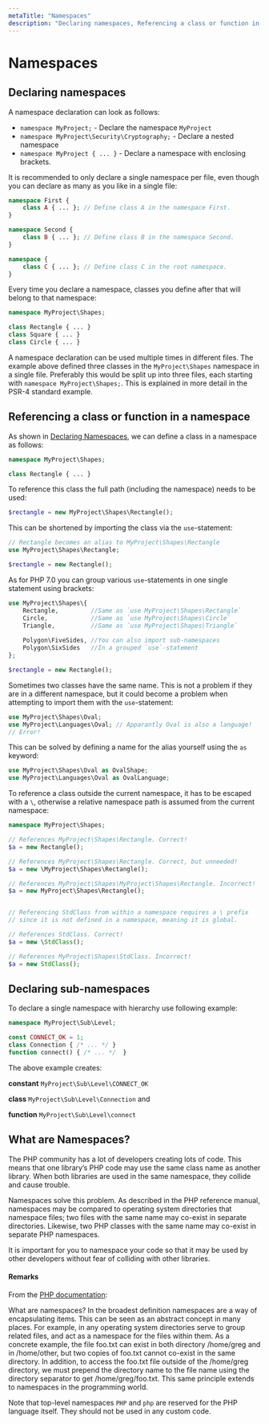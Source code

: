 ```yaml
---
metaTitle: "Namespaces"
description: "Declaring namespaces, Referencing a class or function in a namespace, Declaring sub-namespaces, What are Namespaces?"
---
```


# Namespaces



## Declaring namespaces


A namespace declaration can look as follows:

- `namespace MyProject;` - Declare the namespace `MyProject`
- `namespace MyProject\Security\Cryptography;` - Declare a nested namespace
- `namespace MyProject { ... }` - Declare a namespace with enclosing brackets.

It is recommended to only declare a single namespace per file, even though you can declare as many as you like in a single file:

```php
namespace First {
    class A { ... }; // Define class A in the namespace First.
}

namespace Second {
    class B { ... }; // Define class B in the namespace Second.
}

namespace {
    class C { ... }; // Define class C in the root namespace.
}

```

Every time you declare a namespace, classes you define after that will belong to that namespace:

```php
namespace MyProject\Shapes;

class Rectangle { ... }
class Square { ... }
class Circle { ... }

```

A namespace declaration can be used multiple times in different files. The example above defined three classes in the `MyProject\Shapes` namespace in a single file. Preferably this would be split up into three files, each starting with `namespace MyProject\Shapes;`. This is explained in more detail in the PSR-4 standard example.



## Referencing a class or function in a namespace


As shown in [Declaring Namespaces](http://stackoverflow.com/documentation/php/1021/namespaces/3304/declaring-namespaces), we can define a class in a namespace as follows:

```php
namespace MyProject\Shapes;

class Rectangle { ... }

```

To reference this class the full path (including the namespace) needs to be used:

```php
$rectangle = new MyProject\Shapes\Rectangle();

```

This can be shortened by importing the class via the `use`-statement:

```php
// Rectangle becomes an alias to MyProject\Shapes\Rectangle
use MyProject\Shapes\Rectangle;

$rectangle = new Rectangle();

```

As for PHP 7.0 you can group various `use`-statements in one single statement using brackets:

```php
use MyProject\Shapes\{
    Rectangle,         //Same as `use MyProject\Shapes\Rectangle`
    Circle,            //Same as `use MyProject\Shapes\Circle`
    Triangle,          //Same as `use MyProject\Shapes\Triangle`
    
    Polygon\FiveSides, //You can also import sub-namespaces
    Polygon\SixSides   //In a grouped `use`-statement
};

$rectangle = new Rectangle();

```

Sometimes two classes have the same name. This is not a problem if they are in a different namespace, but it could become a problem when attempting to import them with the `use`-statement:

```php
use MyProject\Shapes\Oval;
use MyProject\Languages\Oval; // Apparantly Oval is also a language!
// Error!

```

This can be solved by defining a name for the alias yourself using the `as` keyword:

```php
use MyProject\Shapes\Oval as OvalShape;
use MyProject\Languages\Oval as OvalLanguage;

```

To reference a class outside the current namespace, it has to be escaped with a `\`, otherwise a relative namespace path is assumed from the current namespace:

```php
namespace MyProject\Shapes;

// References MyProject\Shapes\Rectangle. Correct!
$a = new Rectangle();

// References MyProject\Shapes\Rectangle. Correct, but unneeded!
$a = new \MyProject\Shapes\Rectangle(); 

// References MyProject\Shapes\MyProject\Shapes\Rectangle. Incorrect!
$a = new MyProject\Shapes\Rectangle(); 


// Referencing StdClass from within a namespace requires a \ prefix
// since it is not defined in a namespace, meaning it is global.

// References StdClass. Correct!
$a = new \StdClass(); 

// References MyProject\Shapes\StdClass. Incorrect!
$a = new StdClass(); 

```



## Declaring sub-namespaces


To declare a single namespace with hierarchy use following example:

```php
namespace MyProject\Sub\Level;

const CONNECT_OK = 1;
class Connection { /* ... */ }
function connect() { /* ... */  }

```

The above example creates:

**constant** `MyProject\Sub\Level\CONNECT_OK`

**class** `MyProject\Sub\Level\Connection` and

**function** `MyProject\Sub\Level\connect`



## What are Namespaces?


The PHP community has a lot of developers creating lots of code. This means that one library’s PHP code may use the same class name as another library. When both libraries are used in the same namespace, they collide and cause trouble.

Namespaces solve this problem. As described in the PHP reference manual, namespaces may be compared to operating system directories that namespace files; two files with the same name may co-exist in separate directories. Likewise, two PHP classes with the same name may co-exist in separate PHP namespaces.

It is important for you to namespace your code so that it may be used by other developers without fear of colliding with other libraries.



#### Remarks


From the [PHP documentation](http://php.net/manual/en/language.namespaces.rationale.php):

> 
What are namespaces? In the broadest definition namespaces are a way of encapsulating items. This can be seen as an abstract concept in many places. For example, in any operating system directories serve to group related files, and act as a namespace for the files within them. As a concrete example, the file foo.txt can exist in both directory /home/greg and in /home/other, but two copies of foo.txt cannot co-exist in the same directory. In addition, to access the foo.txt file outside of the /home/greg directory, we must prepend the directory name to the file name using the directory separator to get /home/greg/foo.txt. This same principle extends to namespaces in the programming world.


Note that top-level namespaces `PHP` and `php` are reserved for the PHP language itself.  They should not be used in any custom code.

